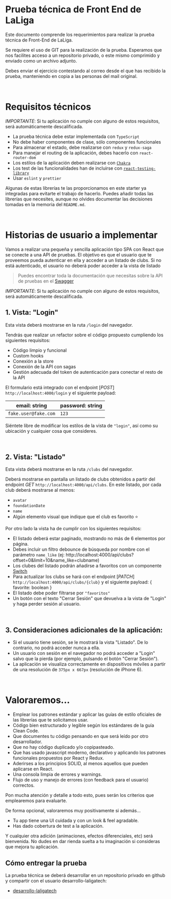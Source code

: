 # Prueba técnica de Front End de LaLiga

Este documento comprende los requerimientos para realizar la prueba técnica de Front-End de LaLiga.

Se requiere el uso de GIT para la realización de la prueba. Esperamos que nos facilites acceso a un repositorio privado, o este mismo comprimido y enviado como un archivo adjunto.

Debes enviar el ejercicio contestando al correo desde el que has recibido la prueba, manteniendo en copia a las personas del mail original.

<br />

# Requisitos técnicos

_IMPORTANTE_: Si tu aplicación no cumple con alguno de estos requisitos, será automáticamente descalificada.

- La prueba técnica debe estar implementada con `TypeScript`
- No debe haber componentes de clase, sólo componentes funcionales
- Para almacenar el estado, debe realizarse con `redux` y `redux-saga`
- Para manejar el routing de la aplicación, debes hacerlo con `react-router-dom`
- Los estilos de la aplicación deben realizarse con [`Chakra`](https://chakra-ui.com/docs/components)
- Los test de las funcionalidades han de incluirse con [`react-testing-library`](https://github.com/testing-library/react-testing-library)
- Usar `eslint` y `prettier`

Algunas de estas librerías te las proporcionamos en este starter ya integradas para evitarte el trabajo de hacerlo. Puedes añadir todas las librerías que necesites, aunque no olvides documentar las decisiones tomadas en la memoria del `README.md`.

<br />

# Historias de usuario a implementar

Vamos a realizar una pequeña y sencilla aplicación tipo SPA con React que se conecte a una API de pruebas. El objetivo es que el usuario que te proveemos pueda autenticar en ella y acceder a un listado de clubs. Si no está autenticado, el usuario no deberá poder acceder a la vista de listado

> Puedes encontrar toda la documentación que necesitas sobre la API de pruebas en el [Swagger](http://localhost:4000/api-docs)

_IMPORTANTE_: Si tu aplicación no cumple con alguno de estos requisitos, será automáticamente descalificada.

## 1. Vista: "Login"

Esta vista deberá mostrarse en la ruta `/login` del navegador.

Tendrás que realizar un refactor sobre el código propuesto cumpliendo los siguientes requisitos:

- Código limpio y funcional
- Custom hooks
- Conexión a la store
- Conexión de la API con sagas
- Gestión adecuada del token de autenticación para conectar el resto de la API

El formulario está integrado con el endpoint [_POST_] `http://localhost:4000/login` y el siguiente payload:

| email: string        | password: string |
| -------------------- | ---------------- |
| `fake.user@fake.com` | `123`            |

Siéntete libre de modificar los estilos de la vista de `"login"`, así como su ubicación y cualquier cosa que consideres.

<br />

## 2. Vista: "Listado"

Esta vista deberá mostrarse en la ruta `/clubs` del navegador.

Deberá mostrarse en pantalla un listado de clubs obtenidos a partir del endpoint _GET_ `http://localhost:4000/api/clubs`. En este listado, por cada club deberá mostrarse al menos:

- `avatar`
- `foundationDate`
- `name`
- Algún elemento visual que indique que el club es favorito ⭐

Por otro lado la vista ha de cumplir con los siguientes requisitos:

- El listado deberá estar paginado, mostrando no más de 6 elementos por página.
- Debes incluir un filtro debounce de búsqueda por nombre con el parámetro `name_like` (ej: http://localhost:4000/api/clubs?offset=0&limit=10&name_like=clubname)
- Los clubes del listado podrán añadirse a favoritos con un componente [Switch](https://chakra-ui.com/docs/components/switch)
- Para actualizar los clubs se hará con el endpoint [_PATCH_] `http://localhost:4000/api/clubs/{club}` y el siguiente payload: { favorite: boolean }
- El listado debe poder filtrarse por `"favoritos"`
- Un botón con el texto "Cerrar Sesión" que devuelva a la vista de "Login" y haga perder sesión al usuario.

<br />

## 3. Consideraciones adicionales de la aplicación:

- Si el usuario tiene sesión, se le mostrará la vista "Listado". De lo contrario, no podrá acceder nunca a ella.
- Un usuario con sesión en el navegador no podrá acceder a "Login" salvo que la pierda (por ejemplo, pulsando el botón "Cerrar Sesión").
- La aplicación se visualiza correctamente en dispositivos móviles a partir de una resolución de `375px x 667px` (resolución de iPhone 6).

<br />

# Valoraremos...

- Emplear los patrones estándar y aplicar las guías de estilo oficiales de las librerías que te solicitamos usar.
- Código bien estructurado y legible según los estándares de la guía Clean Code.
- Que documentes tu código pensando en que será leído por otro desarrollador.
- Que no hay código duplicado y/o copipasteado.
- Que has usado javascript moderno, declarativo y aplicando los patrones funcionales propuestos por React y Redux.
- Aderirses a los principios SOLID, al menos aquellos que pueden aplicarse en React.
- Una consola limpia de errores y warnings.
- Flujo de uso y manejo de errores (con feedback para el usuario) correctos.

Pon mucha atención y detalle a todo esto, pues serán los criterios que emplearemos para evaluarte.

De forma opcional, valoraremos muy positivamente si además...

- Tu app tiene una UI cuidada y con un look & feel agradable.
- Has dado cobertura de test a la aplicación.

Y cualquier otra adición (animaciones, efectos diferenciales, etc) será bienvenida. No dudes en dar rienda suelta a tu imaginación si consideras que mejora tu aplicación.

## Cómo entregar la prueba

La prueba técnica se deberá desarrollar en un repositorio privado en github y compartir con el usuario desarrollo-laligatech:

- [desarrollo-laligatech](https://github.com/desarrollo-laligatech)
